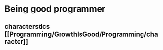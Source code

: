 # Being good programmer

## characterstics [[Programming/GrowthIsGood/Programming/character]]

[//begin]: # "Autogenerated link references for markdown compatibility"
[character]: character "Good programmer characterstics"
[//end]: # "Autogenerated link references"